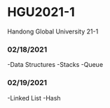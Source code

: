 # HGU2021-1
Handong Global University 21-1

### 02/18/2021
-Data Structures
-Stacks
-Queue

### 02/19/2021
-Linked List
-Hash
